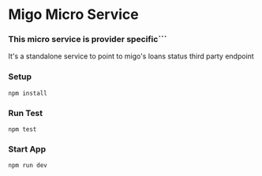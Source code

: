 # Migo Micro Service

### This micro service is provider specific```

It's a standalone service to point to migo's loans status third party endpoint

### Setup
```
npm install
```

### Run Test
```
npm test
```

### Start App
```
npm run dev
```